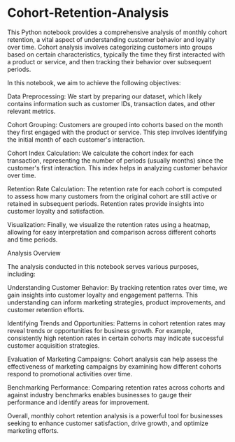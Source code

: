 # Cohort-Retention-Analysis

This Python notebook provides a comprehensive analysis of monthly cohort retention, a vital aspect of understanding customer behavior and loyalty over time. Cohort analysis involves categorizing customers into groups based on certain characteristics, typically the time they first interacted with a product or service, and then tracking their behavior over subsequent periods.

In this notebook, we aim to achieve the following objectives:

Data Preprocessing: We start by preparing our dataset, which likely contains information such as customer IDs, transaction dates, and other relevant metrics.

Cohort Grouping: Customers are grouped into cohorts based on the month they first engaged with the product or service. This step involves identifying the initial month of each customer's interaction.

Cohort Index Calculation: We calculate the cohort index for each transaction, representing the number of periods (usually months) since the customer's first interaction. This index helps in analyzing customer behavior over time.

Retention Rate Calculation: The retention rate for each cohort is computed to assess how many customers from the original cohort are still active or retained in subsequent periods. Retention rates provide insights into customer loyalty and satisfaction.

Visualization: Finally, we visualize the retention rates using a heatmap, allowing for easy interpretation and comparison across different cohorts and time periods.

Analysis Overview

The analysis conducted in this notebook serves various purposes, including:

Understanding Customer Behavior: By tracking retention rates over time, we gain insights into customer loyalty and engagement patterns. This understanding can inform marketing strategies, product improvements, and customer retention efforts.

Identifying Trends and Opportunities: Patterns in cohort retention rates may reveal trends or opportunities for business growth. For example, consistently high retention rates in certain cohorts may indicate successful customer acquisition strategies.

Evaluation of Marketing Campaigns: Cohort analysis can help assess the effectiveness of marketing campaigns by examining how different cohorts respond to promotional activities over time.

Benchmarking Performance: Comparing retention rates across cohorts and against industry benchmarks enables businesses to gauge their performance and identify areas for improvement.

Overall, monthly cohort retention analysis is a powerful tool for businesses seeking to enhance customer satisfaction, drive growth, and optimize marketing efforts.

